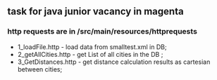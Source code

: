 ## task for java junior vacancy in magenta

### http requests are in /src/main/resources/httprequests
- 1_loadFile.http - load data from smalltest.xml in DB;
- 2_getAllCities.http - get List of all cities in the DB ;
- 3_GetDistances.http - get distance calculation results as cartesian between cities; 
